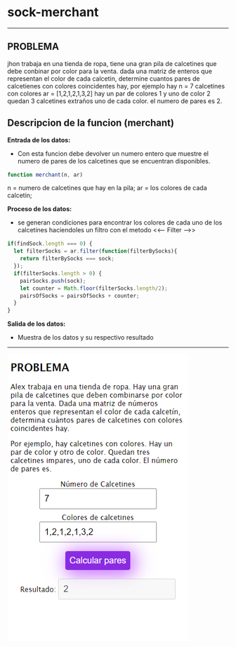 # sock-merchant
__________________________________________________________________
## PROBLEMA
jhon trabaja en una tienda de ropa, tiene una gran pila de calcetines que debe conbinar por color para la venta. dada una matriz de enteros que representan 
el color de cada calcetin, determine cuantos pares de calcetienes con colores coincidentes hay, por ejemplo hay n = 7 calcetines con colores ar = [1,2,1,2,1,3,2] 
hay un par de colores 1 y uno de color 2 quedan 3 calcetines extraños uno de cada color. el numero de pares es 2.

## Descripcion de la funcion (merchant)
 __Entrada de los datos:__

 - Con esta funcion debe devolver un numero entero que muestre el numero de pares de los calcetines que se encuentran disponibles.

```javascript
function merchant(n, ar)
```
n = numero de calcetines que hay en la pila;
ar = los colores de cada calcetin;

__Proceso de los datos:__

 -  se generan condiciones para encontrar los colores de cada uno de los calcetines haciendoles 
    un filtro con el metodo <<-- Filter -->>

```javascript
if(findSock.length === 0) {
  let filterSocks = ar.filter(function(filterBySocks){
    return filterBySocks === sock;
  });
  if(filterSocks.length > 0) {
    pairSocks.push(sock);
    let counter = Math.floor(filterSocks.length/2);
    pairsOfSocks = pairsOfSocks + counter;
  }
}
```

__Salida de los datos:__
-  Muestra de los datos y su respectivo resultado
_________
![imagen](https://github.com/leidypaez/sock-merchant/blob/main/img/image.png)
